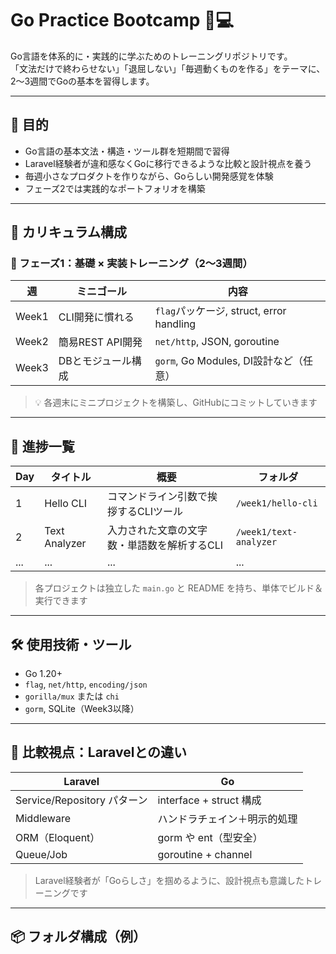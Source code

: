 # Go Practice Bootcamp 🧠💻

Go言語を体系的に・実践的に学ぶためのトレーニングリポジトリです。  
「文法だけで終わらせない」「退屈しない」「毎週動くものを作る」をテーマに、2〜3週間でGoの基本を習得します。

---

## 🎯 目的

- Go言語の基本文法・構造・ツール群を短期間で習得
- Laravel経験者が違和感なくGoに移行できるような比較と設計視点を養う
- 毎週小さなプロダクトを作りながら、Goらしい開発感覚を体験
- フェーズ2では実践的なポートフォリオを構築

---

## 🧩 カリキュラム構成

### 🔹 フェーズ1：基礎 × 実装トレーニング（2〜3週間）

| 週 | ミニゴール | 内容 |
|----|------------|------|
| Week1 | CLI開発に慣れる | `flag`パッケージ, struct, error handling |
| Week2 | 簡易REST API開発 | `net/http`, JSON, goroutine |
| Week3 | DBとモジュール構成 | `gorm`, Go Modules, DI設計など（任意） |

> 💡 各週末にミニプロジェクトを構築し、GitHubにコミットしていきます

---

## 🚀 進捗一覧

| Day | タイトル | 概要 | フォルダ |
|-----|----------|------|----------|
| 1 | Hello CLI | コマンドライン引数で挨拶するCLIツール | `/week1/hello-cli` |
| 2 | Text Analyzer | 入力された文章の文字数・単語数を解析するCLI | `/week1/text-analyzer` |
| ... | ... | ... | ... |

> 各プロジェクトは独立した `main.go` と README を持ち、単体でビルド＆実行できます

---

## 🛠️ 使用技術・ツール

- Go 1.20+
- `flag`, `net/http`, `encoding/json`
- `gorilla/mux` または `chi`
- `gorm`, SQLite（Week3以降）

---

## 🧠 比較視点：Laravelとの違い

| Laravel | Go |
|--------|----|
| Service/Repository パターン | interface + struct 構成 |
| Middleware | ハンドラチェイン＋明示的処理 |
| ORM（Eloquent） | gorm や ent（型安全） |
| Queue/Job | goroutine + channel |

> Laravel経験者が「Goらしさ」を掴めるように、設計視点も意識したトレーニングです

---

## 📦 フォルダ構成（例）

